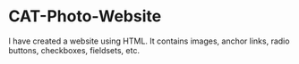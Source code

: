# CAT-Photo-Website
I have created a website using HTML. It contains images, anchor links, radio buttons, checkboxes, fieldsets, etc.
